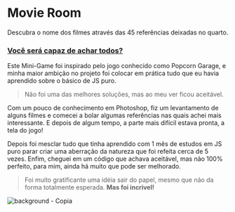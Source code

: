 # Movie Room
 Descubra o nome dos filmes através das 45 referências deixadas no quarto.
 
 
 ### [Você será capaz de achar todos?](https://movieroom.netlify.app/)


Este Mini-Game foi inspirado pelo jogo conhecido como Popcorn Garage, e minha maior ambição no projeto foi colocar em prática tudo que eu havia aprendido sobre o básico de JS puro. 

>Não foi uma das melhores soluções, mas ao meu ver ficou aceitável.

Com um pouco de conhecimento em Photoshop, fiz um levantamento de alguns filmes e comecei a bolar algumas referências nas quais achei mais interessante. E depois de algum tempo, a parte mais difícil estava pronta, a tela do jogo!

Depois foi mesclar tudo que tinha aprendido com 1 mês de estudos em JS puro parar criar uma aberração da natureza que foi refeita cerca de 5 vezes. Enfim, cheguei em um código que achava aceitável, mas não 100% perfeito, para mim, ainda há muito que pode ser melhorado.

>Foi muito gratificante uma idéia sair do papel, mesmo que não da forma totalmente esperada. **Mas foi incrivel!**

![background - Copia](https://user-images.githubusercontent.com/69050147/94030371-1f47ae80-fd94-11ea-98a3-3b4a0146b950.jpg)


